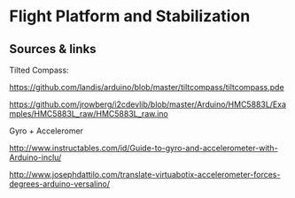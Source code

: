 Flight Platform and Stabilization 
=================================


Sources & links 
---------------

Tilted Compass:

https://github.com/landis/arduino/blob/master/tiltcompass/tiltcompass.pde

https://github.com/jrowberg/i2cdevlib/blob/master/Arduino/HMC5883L/Examples/HMC5883L_raw/HMC5883L_raw.ino



Gyro + Acceleromer 

http://www.instructables.com/id/Guide-to-gyro-and-accelerometer-with-Arduino-inclu/

http://www.josephdattilo.com/translate-virtuabotix-accelerometer-forces-degrees-arduino-versalino/



